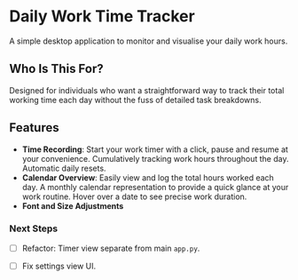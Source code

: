 # Daily Work Time Tracker

A simple desktop application to monitor and visualise your daily work hours.

## Who Is This For?

Designed for individuals who want a straightforward way to track their total working time each day without the fuss of detailed task breakdowns.

## Features
- **Time Recording**: Start your work timer with a click, pause and resume at your convenience. Cumulatively tracking work hours throughout the day. Automatic daily resets. 
- **Calendar Overview**: Easily view and log the total hours worked each day. A monthly calendar representation to provide a quick glance at your work routine. Hover over a date to see precise work duration.
- **Font and Size Adjustments**

### Next Steps
- [ ] Refactor: Timer view separate from main `app.py`.
- [ ] Fix settings view UI.
  
